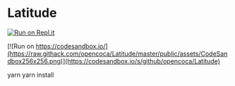 # Latitude

[![Run on Repl.it](https://repl.it/badge/github/opencoca/Latitude)](https://repl.it/github/opencoca/Latitude)

[![Run on https://codesandbox.io/](https://raw.githack.com/opencoca/Latitude/master/public/assets/CodeSandbox256x256.png)](https://codesandbox.io/s/github/opencoca/Latitude)

yarn
yarn install
